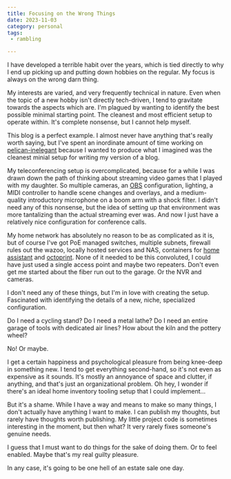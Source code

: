 ```yaml
---
title: Focusing on the Wrong Things
date: 2023-11-03
category: personal
tags:
 - rambling

---
```


<!-- summary -->

I have developed a terrible habit over the years, which is tied
directly to why I end up picking up and putting down hobbies on the
regular. My focus is always on the wrong darn thing.

<!-- more -->

My interests are varied, and very frequently technical in nature. Even
when the topic of a new hobby isn't directly tech-driven, I tend to
gravitate towards the aspects which are. I'm plagued by wanting to
identify the best possible minimal starting point. The cleanest and
most efficient setup to operate within. It's complete nonsense, but I
cannot help myself.

This blog is a perfect example. I almost never have anything that's
really worth saying, but I've spent an inordinate amount of time
working on [pelican-inelegant] because I wanted to produce what I
imagined was the cleanest minial setup for writing my version of a
blog.

[pelican-inelegant]: https://github.com/obriencj/pelican-inelegant

My teleconferencing setup is overcomplicated, because for a while I
was drawn down the path of thinking about streaming video games that I
played with my daughter. So multiple cameras, an [OBS] configuration,
lighting, a MIDI controller to handle scene changes and overlays, and
a medium-quality introductory microphone on a boom arm with a shock
filter. I didn't need any of this nonsense, but the idea of setting up
that environment was more tantalizing than the actual streaming ever
was. And now I just have a relatively nice configuration for
conference calls.

[OBS]: https://obsproject.com/

My home network has absolutely no reason to be as complicated as it
is, but of course I've got PoE managed switches, multiple subnets,
firewall rules out the wazoo, locally hosted services and NAS,
containers for [home assistant] and [octoprint]. None of it needed to be
this convoluted, I could have just used a single access point and
maybe two repeaters. Don't even get me started about the fiber run out
to the garage. Or the NVR and cameras.

[home assistant]: https://www.home-assistant.io/

[octoprint]: https://octoprint.org/

I don't need any of these things, but I'm in love with creating the
setup. Fascinated with identifying the details of a new, niche,
specialized configuration.

Do I need a cycling stand? Do I need a metal lathe? Do I need an
entire garage of tools with dedicated air lines? How about the kiln
and the pottery wheel?

No! Or maybe.

I get a certain happiness and psychological pleasure from being
knee-deep in something new. I tend to get everything second-hand, so
it's not even as expensive as it sounds. It's mostly an annoyance of
space and clutter, if anything, and that's just an organizational
problem. Oh hey, I wonder if there's an ideal home inventory tooling
setup that I could implement...

But it's a shame. While I have a way and means to make so many things,
I don't actually have anything I want to make. I can publish my
thoughts, but rarely have thoughts worth publishing.  My little
project code is sometimes interesting in the moment, but then what? It
very rarely fixes someone's genuine needs.

I guess that I must want to do things for the sake of doing them. Or
to feel enabled. Maybe that's my real guilty pleasure.

In any case, it's going to be one hell of an estate sale one day.

